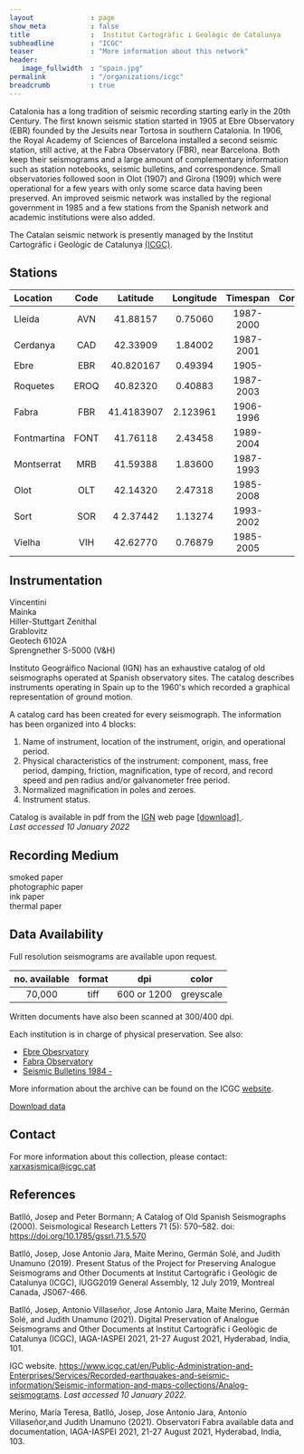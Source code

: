 ```yaml
---
layout              : page
show_meta           : false
title               :  Institut Cartogràfic i Geològic de Catalunya
subheadline         : "ICGC"
teaser              : "More information about this network"
header:
   image_fullwidth  : "spain.jpg"
permalink           : "/organizations/icgc"
breadcrumb          : true
---
```


Catalonia has a long tradition of seismic recording starting early in the 20th Century. The first known seismic station  started in 1905 at Ebre Observatory (EBR) founded by the Jesuits near Tortosa in southern Catalonia. In 1906, the Royal Academy of Sciences of Barcelona installed a second seismic station, still active, at the Fabra Observatory (FBR), near Barcelona. Both keep their
seismograms and a large amount of complementary information such as station notebooks, seismic bulletins, and correspondence.
Small observatories followed soon in Olot (1907) and Girona (1909) which were operational for a few years with only some scarce data having been preserved. An improved seismic network was installed by the regional government in 1985 and a few stations from the Spanish network and academic institutions were also added.


The Catalan seismic network is
presently managed by the Institut Cartogràfic i Geològic de Catalunya [(ICGC)](Ihttps://www.icgc.cat/).

## Stations

**Location** | **Code** | **Latitude** | **Longitude** | **Timespan** | **Components**
| :--- | :---: | :---: | :---: | :---: | :---:
Lleida   | AVN    | 41.88157 | 0.75060 |1987-2000| 1
Cerdanya | CAD | 42.33909 | 1.84002| 1987-2001 | 1
Ebre|   EBR| 40.820167 | 0.49394|1905- | 3
Roquetes | EROQ | 40.82320 | 0.40883 | 1987-2003| 3
Fabra |  FBR| 41.4183907 | 2.123961|1906-1996| 3
Fontmartina|  FONT| 41.76118| 2.43458|1989-2004| 1
Montserrat |  MRB| 41.59388| 1.83600   |1987-1993| 1
Olot | OLT    | 42.14320 | 2.47318 |1985-2008| 1
Sort| SOR    |4 2.37442| 1.13274 |1993-2002| 1
Vielha | VIH  | 42.62770 | 0.76879 |1985-2005| 1

## Instrumentation
Vincentini  
Mainka  
Hiller-Stuttgart
Zenithal  
Grablovitz  
Geotech 6102A  
Sprengnether S-5000 (V&H)


Instituto Geográifico Nacional (IGN) has an exhaustive catalog of old seismographs operated at Spanish observatory sites. The catalog describes instruments operating in Spain up to the 1960's which recorded a graphical representation of ground motion.

A catalog card has been created for every seismograph. The information has been organized into 4 blocks:
1. Name of instrument, location of the instrument, origin, and operational period.
2. Physical characteristics of the instrument: component, mass, free period, damping, friction, magnification, type of record, and record speed and pen radius and/or galvanometer free period.
3. Normalized magnification in poles and zeroes.
4. Instrument status.

Catalog is available in pdf from the [IGN](http://www.ign.es/web/ign/portal) web page [ [download] ](http://www.ign.es/web/resources/sismologia/publicaciones//Catalogosismografos.pdf).  
*Last accessed 10 January 2022*


## Recording Medium
smoked paper  
photographic paper  
ink paper  
thermal paper

## Data Availability

Full resolution seismograms are available upon request.

**no. available** | **format** | **dpi** | **color**
| :---: | :---: | :---: | :---:
70,000 | tiff|600 or 1200 | greyscale

Written documents have also been scanned at 300/400 dpi.

Each institution is in charge of physical preservation. See also:
* [Ebre Obesrvatory](https://www.icgc.cat/en/Public-Administration-and-Enterprises/Services/Recorded-earthquakes-and-seismic-information/Seismic-information-and-maps-collections/Ebre-Observatory)
* [Fabra Observatory](https://www.icgc.cat/en/Public-Administration-and-Enterprises/Services/Recorded-earthquakes-and-seismic-information/Seismic-information-and-maps-collections/Fabra-Observatory)
* [Seismic Bulletins 1984 - ](https://www.icgc.cat/en/Public-Administration-and-Enterprises/Services/Recorded-earthquakes-and-seismic-information/Seismic-information-and-maps-collections/Seismological-Bulletins)


More information about the archive can be found on the ICGC [website](https://www.icgc.cat/en/Public-Administration-and-Enterprises/Services/Recorded-earthquakes-and-seismic-information/Seismic-information-and-maps-collections/Analog-seismograms).

[Download data](https://www.icgc.cat/en/Public-Administration-and-Enterprises/Services/Earthquakes/Seismic-information-and-maps-collections/Analog-seismograms/Search-of-available-analog-seismic-records)

## Contact
For more information about this collection, please contact:  xarxasismica@icgc.cat
## References

Batlló, Josep and Peter Bormann; A Catalog of Old Spanish Seismographs (2000). Seismological Research Letters 71 (5): 570–582. doi: https://doi.org/10.1785/gssrl.71.5.570

Batlló, Josep, Jose Antonio Jara, Maite Merino, Germán Solé, and Judith Unamuno (2019). Present Status of the Project for Preserving Analogue Seismograms and Other Documents at Institut Cartogràfic i Geològic de Catalunya (ICGC), IUGG2019 General Assembly, 12 July 2019, Montreal Canada, JS067-466.

Batlló, Josep, Antonio Villaseñor, Jose Antonio Jara, Maite Merino, Germán Solé, and Judith Unamuno (2021). Digital Preservation of Analogue Seismograms and Other Documents at
Institut Cartogràfic i Geològic de Catalunya (ICGC), IAGA-IASPEI 2021, 21-27 August 2021, Hyderabad, India, 101.

IGC website. https://www.icgc.cat/en/Public-Administration-and-Enterprises/Services/Recorded-earthquakes-and-seismic-information/Seismic-information-and-maps-collections/Analog-seismograms. *Last accessed 10 January 2022.*

Merino, Maria Teresa, Batlló, Josep, Jose Antonio Jara, Antonio Villaseñor,and Judith Unamuno (2021). Observatori Fabra available data and documentation, IAGA-IASPEI 2021, 21-27 August 2021, Hyderabad, India, 103.
